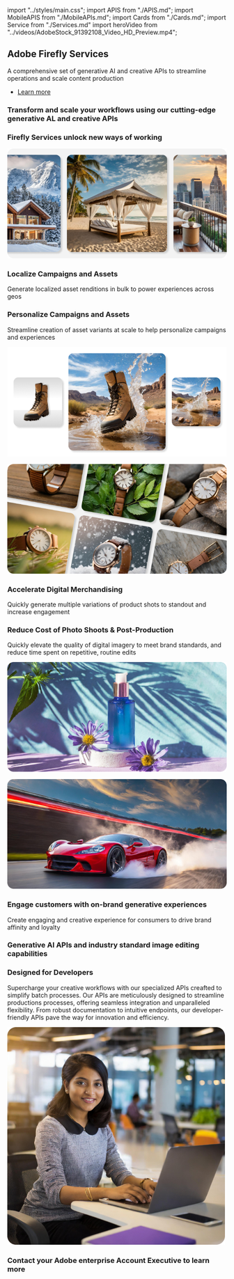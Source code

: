 import "../styles/main.css";
import APIS from "./APIS.md";
import MobileAPIS from "./MobileAPIs.md";
import Cards from "./Cards.md";
import Service from "./Services.md"
import heroVideo from "../videos/AdobeStock_91392108_Video_HD_Preview.mp4";

<Hero slots="heading, text, buttons" variant="halfwidth" videoUrl={heroVideo} className="fireflyService-hero" />

## Adobe Firefly Services

A comprehensive set of generative AI and creative APIs to streamline operations and scale content production

- [Learn more](https://developer.adobe.com/express/add-ons)

<TextBlock slots="heading" className="fireflyAnnouncement" theme="light"/>

### Transform and scale your workflows using our cutting-edge generative AL and creative APIs

<WrapperComponent slots="content" repeat="1" theme="light" className="cardsWrapper" />

<Cards />

<TextBlock slots="heading" className="fireflyAnnouncement creative-cloud-apiWays" theme="lightest"/>

### Firefly Services unlock new ways of working

<TextBlock slots="image, heading, text" className="campaigns" />

![Localize Campaigns and Assets](../images/UseCase1.png)

### Localize Campaigns and Assets

Generate localized asset renditions in bulk to power experiences across geos
  
<TextBlock slots="heading, text , image" className="campaigns" />

### Personalize Campaigns and Assets

Streamline creation of asset variants at scale to help personalize campaigns and experiences

![Personalize Campaigns & Assets](../images/UseCase2.png)

<TextBlock slots="image, heading, text" className="campaigns" />

![Accelerate Digital Merchandising](../images/UseCase3.png)

### Accelerate Digital Merchandising

Quickly generate multiple variations of product shots to standout and increase engagement
  
<TextBlock slots="heading, text , image" className="campaigns" />

### Reduce Cost of Photo Shoots & Post-Production

Quickly elevate the quality of digital imagery to meet brand standards, and reduce time spent on repetitive, routine edits

![Reduce Cost of Photo Shoots](../images/UseCase4.png) 

<TextBlock slots="image, heading, text" className="campaigns" />

![Engage Customers with On-Brand Generative Experiences](../images/UseCase5.png)

### Engage customers with on-brand generative experiences

Create engaging and creative experience for consumers to drive brand affinity and loyalty 

<TextBlock slots="heading" className="fireflyAnnouncement" theme="light"/>

### Generative AI APIs and industry standard image editing capabilities

<WrapperComponent slots="content" repeat="1" theme="light" className="wrapperForDisplayListItems" />

<APIS />

<WrapperComponent slots="content" repeat="1" theme="light" className="mobileWrapper" />

<MobileAPIS />

<WrapperComponent slots="content" repeat="1" theme="lightest" className="serviceWrapper" />

<Service />

<TextBlock slots="heading, text , image" className="designedForDevlopers" />

### Designed for Developers

Supercharge your creative workflows with our specialized APIs creafted to simplify batch processes. Our APIs are meticulously designed to streamline productions processes, offering seamless integration and unparalleled flexibility. From robust documentation to intuitive endpoints, our developer-friendly APIs pave the way for innovation and efficiency.

![Screenshot 1](../images/DesignedForDevelopers_image.png)

<TextBlock slots="heading" className="fireflyAnnouncement" theme="light"/>

### Contact your Adobe enterprise Account Executive to learn more
